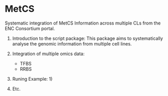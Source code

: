 MetCS
=====

Systematic integration of MetCS Information across multiple CLs from the ENC Consortium portal.

1. Introduction to the script package:
    This package aims to systematically analyse the genomic information from multiple cell lines.

2. Integration of multiple omics data:
    - TFBS
	- RRBS
	
3. Runing Example:
    1)
	
4. Etc.
